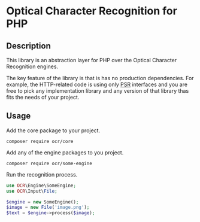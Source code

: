 # Optical Character Recognition for PHP

## Description
This library is an abstraction layer for PHP over the Optical Character Recognition engines.

The key feature of the library is that is has no production dependencies. For example, the HTTP-related code is using only [PSR](https://www.php-fig.org/) interfaces and you are free to pick any implementation library and any version of that library thas fits the needs of your project.

## Usage
Add the core package to your project.
~~~
composer require ocr/core
~~~

Add any of the engine packages to you project.
~~~
composer require ocr/some-engine
~~~

Run the recognition process.
~~~php
use OCR\Engine\SomeEngine;
use OCR\Input\File;

$engine = new SomeEngine();
$image = new File('image.png');
$text = $engine->process($image);
~~~
